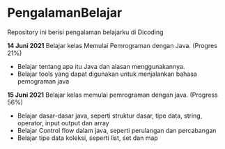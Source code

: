 # PengalamanBelajar
Repository ini berisi pengalaman belajarku di Dicoding

**14 Juni 2021**
Belajar kelas Memulai Pemrograman dengan Java. (Progres 21%)
  * Belajar tentang apa itu Java dan alasan menggunakannya.
  * Belajar tools yang dapat digunakan untuk menjalankan bahasa pemograman java
  
**15 Juni 2021**
Belajar kelas memulai pemrograman dengan java. (Progress 56%)
  * Belajar dasar-dasar java, seperti struktur dasar, tipe data, string, operator, input output dan array
  * Belajar Control flow dalam java, seperti perulangan dan percabangan
  * Belajar tipe data koleksi, seperti list, set dan map
